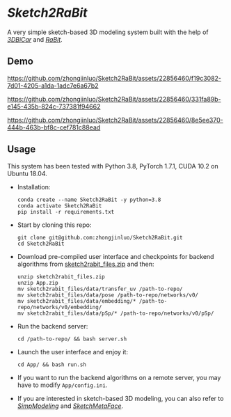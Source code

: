 # *Sketch2RaBit*

A very simple sketch-based 3D modeling system built with the help of *[3DBiCar](https://gaplab.cuhk.edu.cn/projects/RaBit/dataset.html)* and [*RaBit*](https://github.com/zhongjinluo/RaBit).

## Demo

https://github.com/zhongjinluo/Sketch2RaBit/assets/22856460/f19c3082-7d01-4205-a1da-1adc7e6a67b2

https://github.com/zhongjinluo/Sketch2RaBit/assets/22856460/331fa89b-e145-435b-824c-737381f94662

https://github.com/zhongjinluo/Sketch2RaBit/assets/22856460/8e5ee370-444b-463b-bf8c-cef781c88ead

## Usage

This system has been tested with Python 3.8, PyTorch 1.7.1, CUDA 10.2 on Ubuntu 18.04. 

- Installation:

  ```
  conda create --name Sketch2RaBit -y python=3.8
  conda activate Sketch2RaBit
  pip install -r requirements.txt 
  ```

- Start by cloning this repo:

  ```
  git clone git@github.com:zhongjinluo/Sketch2RaBit.git
  cd Sketch2RaBit
  ```

- Download pre-compiled user interface and checkpoints for backend algorithms from [sketch2rabit_files.zip](https://cuhko365-my.sharepoint.com/:u:/g/personal/220019015_link_cuhk_edu_cn/EXxKE9ZsOxZJh-FtTUVsEJQBb31JXpl_gCiiRdJgZ2suPw?e=aOJFKF) and then:

  ```
  unzip sketch2rabit_files.zip
  unzip App.zip
  mv sketch2rabit_files/data/transfer_uv /path-to-repo/
  mv sketch2rabit_files/data/pose /path-to-repo/networks/v0/
  mv sketch2rabit_files/data/embedding/* /path-to-repo/networks/v0/embedding/
  mv sketch2rabit_files/data/pSp/* /path-to-repo/networks/v0/pSp/
  ```

- Run the backend server:

  ```
  cd /path-to-repo/ && bash server.sh
  ```
  
- Launch the user interface and enjoy it:

  ```
  cd App/ && bash run.sh
  ```

- If you want to run the backend algorithms on a remote server, you may have to modify  `App/config.ini`.

- If you are interested in sketch-based 3D modeling, you can also refer to [*SimpModeling*](https://github.com/zhongjinluo/SimpModeling) and [*SketchMetaFace*](https://github.com/zhongjinluo/SketchMetaFace).



